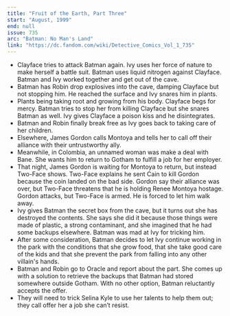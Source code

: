 ```yaml
---
title: "Fruit of the Earth, Part Three"
start: "August, 1999"
end: null
issue: 735
arc: "Batman: No Man's Land"
link: "https://dc.fandom.com/wiki/Detective_Comics_Vol_1_735"
---
```


- Clayface tries to attack Batman again. Ivy uses her force of nature to make herself a battle suit. Batman uses liquid nitrogen against Clayface. Batman and Ivy worked together and get out of the cave. 
- Batman has Robin drop explosives into the cave, damping Clayface but not stopping him. He reached the surface and Ivy snares him in plants. 
- Plants being taking root and growing from his body. Clayface begs for mercy. Batman tries to stop her from killing Clayface but she snares Batman as well. Ivy gives Clayface a poison kiss and he disintegrates.
- Batman and Robin finally break free as Ivy goes back to taking care of her children.
- Elsewhere, James Gordon calls Montoya and tells her to call off their alliance with their untrustworthy ally.
- Meanwhile, in Colombia, an unnamed woman was make a deal with Bane. She wants him to return to Gotham to fulfill a job for her employer. 
- That night, James Gordon is waiting for Montoya to return, but instead Two-Face shows. Two-Face explains he sent Cain to kill Gordon because the coin landed on the bad side. Gordon say their alliance was over, but Two-Face threatens that he is holding Renee Montoya hostage. Gordon attacks, but Two-Face is armed. He is forced to let him walk away.
- Ivy gives Batman the secret box from the cave, but it turns out she has destroyed the contents. She says she did it because those things were made of plastic, a strong contaminant, and she imagined that he had some backups elsewhere. Batman was mad at Ivy for tricking him.
- After some consideration, Batman decides to let Ivy continue working in the park with the conditions that she grow food, that she take good care of the kids and that she prevent the park from falling into any other villain's hands.
- Batman and Robin go to Oracle and report about the part. She comes up with a solution to retrieve the backups that Batman had stored somewhere outside Gotham. With no other option, Batman reluctantly accepts the offer.
- They will need to trick Selina Kyle to use her talents to help them out; they call offer her a job she can’t resist.
